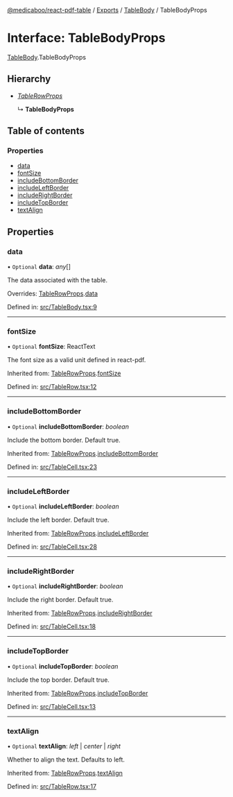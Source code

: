 [@medicaboo/react-pdf-table](../README.md) / [Exports](../modules.md) / [TableBody](../modules/tablebody.md) / TableBodyProps

# Interface: TableBodyProps

[TableBody](../modules/tablebody.md).TableBodyProps

## Hierarchy

* [*TableRowProps*](tablerow.tablerowprops.md)

  ↳ **TableBodyProps**

## Table of contents

### Properties

- [data](tablebody.tablebodyprops.md#data)
- [fontSize](tablebody.tablebodyprops.md#fontsize)
- [includeBottomBorder](tablebody.tablebodyprops.md#includebottomborder)
- [includeLeftBorder](tablebody.tablebodyprops.md#includeleftborder)
- [includeRightBorder](tablebody.tablebodyprops.md#includerightborder)
- [includeTopBorder](tablebody.tablebodyprops.md#includetopborder)
- [textAlign](tablebody.tablebodyprops.md#textalign)

## Properties

### data

• `Optional` **data**: *any*[]

The data associated with the table.

Overrides: [TableRowProps](tablerow.tablerowprops.md).[data](tablerow.tablerowprops.md#data)

Defined in: [src/TableBody.tsx:9](https://github.com/Medicaboo/react-pdf-table/blob/146ee4e/src/TableBody.tsx#L9)

___

### fontSize

• `Optional` **fontSize**: ReactText

The font size as a valid unit defined in react-pdf.

Inherited from: [TableRowProps](tablerow.tablerowprops.md).[fontSize](tablerow.tablerowprops.md#fontsize)

Defined in: [src/TableRow.tsx:12](https://github.com/Medicaboo/react-pdf-table/blob/146ee4e/src/TableRow.tsx#L12)

___

### includeBottomBorder

• `Optional` **includeBottomBorder**: *boolean*

Include the bottom border. Default true.

Inherited from: [TableRowProps](tablerow.tablerowprops.md).[includeBottomBorder](tablerow.tablerowprops.md#includebottomborder)

Defined in: [src/TableCell.tsx:23](https://github.com/Medicaboo/react-pdf-table/blob/146ee4e/src/TableCell.tsx#L23)

___

### includeLeftBorder

• `Optional` **includeLeftBorder**: *boolean*

Include the left border. Default true.

Inherited from: [TableRowProps](tablerow.tablerowprops.md).[includeLeftBorder](tablerow.tablerowprops.md#includeleftborder)

Defined in: [src/TableCell.tsx:28](https://github.com/Medicaboo/react-pdf-table/blob/146ee4e/src/TableCell.tsx#L28)

___

### includeRightBorder

• `Optional` **includeRightBorder**: *boolean*

Include the right border. Default true.

Inherited from: [TableRowProps](tablerow.tablerowprops.md).[includeRightBorder](tablerow.tablerowprops.md#includerightborder)

Defined in: [src/TableCell.tsx:18](https://github.com/Medicaboo/react-pdf-table/blob/146ee4e/src/TableCell.tsx#L18)

___

### includeTopBorder

• `Optional` **includeTopBorder**: *boolean*

Include the top border. Default true.

Inherited from: [TableRowProps](tablerow.tablerowprops.md).[includeTopBorder](tablerow.tablerowprops.md#includetopborder)

Defined in: [src/TableCell.tsx:13](https://github.com/Medicaboo/react-pdf-table/blob/146ee4e/src/TableCell.tsx#L13)

___

### textAlign

• `Optional` **textAlign**: *left* \| *center* \| *right*

Whether to align the text. Defaults to left.

Inherited from: [TableRowProps](tablerow.tablerowprops.md).[textAlign](tablerow.tablerowprops.md#textalign)

Defined in: [src/TableRow.tsx:17](https://github.com/Medicaboo/react-pdf-table/blob/146ee4e/src/TableRow.tsx#L17)

